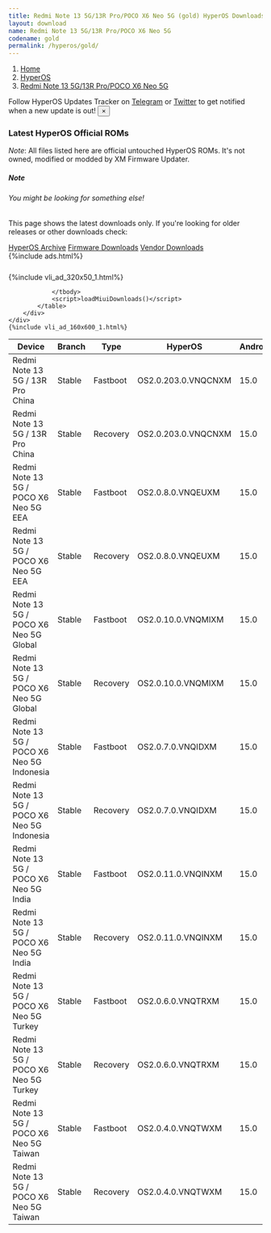 ```yaml
---
title: Redmi Note 13 5G/13R Pro/POCO X6 Neo 5G (gold) HyperOS Downloads
layout: download
name: Redmi Note 13 5G/13R Pro/POCO X6 Neo 5G
codename: gold
permalink: /hyperos/gold/
---
```

<nav aria-label="breadcrumb">
    <ol class="breadcrumb">
        <li class="breadcrumb-item"><a href="/">Home</a></li>
        <li class="breadcrumb-item"><a href="/hyperos/">HyperOS</a></li>
        <li class="breadcrumb-item active" aria-current="page"><a href="/hyperos/gold/">Redmi Note 13 5G/13R Pro/POCO X6 Neo 5G</a></li>
    </ol>
</nav>
<div class="alert alert-primary alert-dismissible fade show" role="alert">
    Follow HyperOS Updates Tracker on <a href="https://t.me/MIUIUpdatesTracker" class="alert-link">Telegram</a>
     or <a href="https://twitter.com/MiFwUpdater" class="alert-link">Twitter</a> to get notified when a new update is out!
    <button type="button" class="close" data-dismiss="alert" aria-label="Close">
        <span aria-hidden="true">&times;</span>
    </button>
</div>

### Latest HyperOS Official ROMs
*Note*: All files listed here are official untouched HyperOS ROMs. It's not owned, modified or modded by XM Firmware Updater.
<div class="card">
  <div class="card-body">
    <h5 class="card-title">Note</h5>
    <h6 class="card-subtitle mb-2 text-muted">You might be looking for something else!</h6>
    <p class="card-text">This page shows the latest downloads only.
     If you're looking for older releases or other downloads check:</p>
    <a href="/archive/hyperos/gold/" class="card-link">HyperOS Archive</a>
    <a href="/firmware/gold/" class="card-link">Firmware Downloads</a>
    <a href="/vendor/gold/" class="card-link">Vendor Downloads</a>
  </div>
</div>
{%include ads.html%}
<div class="row justify-content-center">
    <div class="col-10">
        <div class="table-responsive-md" style="margin-top: 25px;">
            {%include vli_ad_320x50_1.html%}
            <table id="miui" class="display dt-responsive nowrap compact table table-striped table-hover table-sm">
                <thead class="thead-dark">
                    <tr>
                        <th data-ref="device">Device</th>
                        <th data-ref="branch">Branch</th>
                        <th data-ref="type">Type</th>
                        <th data-ref="miui">HyperOS</th>
                        <th data-ref="android">Android</th>
                        <th data-ref="size">Size</th>
                        <th data-ref="size">Date</th>
                        <th data-ref="link">Link</th>
                    </tr>
                </thead>
                <tbody>
                <tr><td>Redmi Note 13 5G / 13R Pro China</td><td>Stable</td><td>Fastboot</td><td>OS2.0.203.0.VNQCNXM</td><td>15.0</td><td>7.6 GB</td><td>2025-07-01</td><td><a href="/hyperos/gold/stable/OS2.0.203.0.VNQCNXM/">Download</a></td></tr>
<tr><td>Redmi Note 13 5G / 13R Pro China</td><td>Stable</td><td>Recovery</td><td>OS2.0.203.0.VNQCNXM</td><td>15.0</td><td>5.6 GB</td><td>2025-07-05</td><td><a href="/hyperos/gold/stable/OS2.0.203.0.VNQCNXM/">Download</a></td></tr>
<tr><td>Redmi Note 13 5G / POCO X6 Neo 5G EEA</td><td>Stable</td><td>Fastboot</td><td>OS2.0.8.0.VNQEUXM</td><td>15.0</td><td>7.7 GB</td><td>2025-06-26</td><td><a href="/hyperos/gold/stable/OS2.0.8.0.VNQEUXM/">Download</a></td></tr>
<tr><td>Redmi Note 13 5G / POCO X6 Neo 5G EEA</td><td>Stable</td><td>Recovery</td><td>OS2.0.8.0.VNQEUXM</td><td>15.0</td><td>5.2 GB</td><td>2025-06-29</td><td><a href="/hyperos/gold/stable/OS2.0.8.0.VNQEUXM/">Download</a></td></tr>
<tr><td>Redmi Note 13 5G / POCO X6 Neo 5G Global</td><td>Stable</td><td>Fastboot</td><td>OS2.0.10.0.VNQMIXM</td><td>15.0</td><td>8.1 GB</td><td>2025-07-03</td><td><a href="/hyperos/gold/stable/OS2.0.10.0.VNQMIXM/">Download</a></td></tr>
<tr><td>Redmi Note 13 5G / POCO X6 Neo 5G Global</td><td>Stable</td><td>Recovery</td><td>OS2.0.10.0.VNQMIXM</td><td>15.0</td><td>5.0 GB</td><td>2025-07-07</td><td><a href="/hyperos/gold/stable/OS2.0.10.0.VNQMIXM/">Download</a></td></tr>
<tr><td>Redmi Note 13 5G / POCO X6 Neo 5G Indonesia</td><td>Stable</td><td>Fastboot</td><td>OS2.0.7.0.VNQIDXM</td><td>15.0</td><td>7.6 GB</td><td>2025-06-05</td><td><a href="/hyperos/gold/stable/OS2.0.7.0.VNQIDXM/">Download</a></td></tr>
<tr><td>Redmi Note 13 5G / POCO X6 Neo 5G Indonesia</td><td>Stable</td><td>Recovery</td><td>OS2.0.7.0.VNQIDXM</td><td>15.0</td><td>5.0 GB</td><td>2025-06-18</td><td><a href="/hyperos/gold/stable/OS2.0.7.0.VNQIDXM/">Download</a></td></tr>
<tr><td>Redmi Note 13 5G / POCO X6 Neo 5G India</td><td>Stable</td><td>Fastboot</td><td>OS2.0.11.0.VNQINXM</td><td>15.0</td><td>6.7 GB</td><td>2025-07-03</td><td><a href="/hyperos/gold/stable/OS2.0.11.0.VNQINXM/">Download</a></td></tr>
<tr><td>Redmi Note 13 5G / POCO X6 Neo 5G India</td><td>Stable</td><td>Recovery</td><td>OS2.0.11.0.VNQINXM</td><td>15.0</td><td>4.8 GB</td><td>2025-07-07</td><td><a href="/hyperos/gold/stable/OS2.0.11.0.VNQINXM/">Download</a></td></tr>
<tr><td>Redmi Note 13 5G / POCO X6 Neo 5G Turkey</td><td>Stable</td><td>Fastboot</td><td>OS2.0.6.0.VNQTRXM</td><td>15.0</td><td>7.4 GB</td><td>2025-06-10</td><td><a href="/hyperos/gold/stable/OS2.0.6.0.VNQTRXM/">Download</a></td></tr>
<tr><td>Redmi Note 13 5G / POCO X6 Neo 5G Turkey</td><td>Stable</td><td>Recovery</td><td>OS2.0.6.0.VNQTRXM</td><td>15.0</td><td>5.0 GB</td><td>2025-06-18</td><td><a href="/hyperos/gold/stable/OS2.0.6.0.VNQTRXM/">Download</a></td></tr>
<tr><td>Redmi Note 13 5G / POCO X6 Neo 5G Taiwan</td><td>Stable</td><td>Fastboot</td><td>OS2.0.4.0.VNQTWXM</td><td>15.0</td><td>6.8 GB</td><td>2025-06-05</td><td><a href="/hyperos/gold/stable/OS2.0.4.0.VNQTWXM/">Download</a></td></tr>
<tr><td>Redmi Note 13 5G / POCO X6 Neo 5G Taiwan</td><td>Stable</td><td>Recovery</td><td>OS2.0.4.0.VNQTWXM</td><td>15.0</td><td>4.9 GB</td><td>2025-06-18</td><td><a href="/hyperos/gold/stable/OS2.0.4.0.VNQTWXM/">Download</a></td></tr>

                </tbody>
                <script>loadMiuiDownloads()</script>
            </table>
        </div>
    </div>
    {%include vli_ad_160x600_1.html%}
</div>

